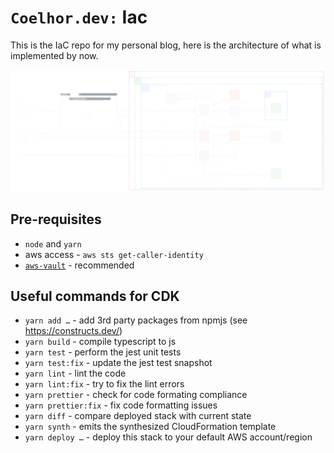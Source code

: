# `Coelhor.dev:` Iac

This is the IaC repo for my personal blog, here is the architecture of what is implemented by now.

![image](docs/coelhor-iac.excalidraw.svg)

## Pre-requisites

* `node` and `yarn`
* aws access - `aws sts get-caller-identity`
* [`aws-vault`](https://github.com/99designs/aws-vault/) - recommended

## Useful commands for CDK

* `yarn add …`        - add 3rd party packages from npmjs (see <https://constructs.dev/>)
* `yarn build`        - compile typescript to js
* `yarn test`         - perform the jest unit tests
* `yarn test:fix`     - update the jest test snapshot
* `yarn lint`         - lint the code
* `yarn lint:fix`     - try to fix the lint errors
* `yarn prettier`     - check for code formating compliance
* `yarn prettier:fix` - fix code formatting issues
* `yarn diff`         - compare deployed stack with current state
* `yarn synth`        - emits the synthesized CloudFormation template
* `yarn deploy …`     - deploy this stack to your default AWS account/region